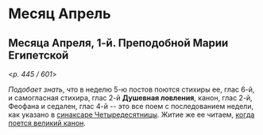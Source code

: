 
# Месяц Апрель

## Месяца Апреля, 1-й. Преподобной Марии Египетской  

<*p. 445 / 601*>

*Подобает знать*, что в неделю 5-ю постов поются стихиры ее, глас 6-й, и самогласная стихира, 
глас 2-й **Душевная ловления**, канон, глас 2-й, Феофана и седален, глас 4-й -- это все поем 
с последованием недели, как указано в [синаксаре Четыредесятницы](../13_moving_cycle/A_16_EUR_sunday5.md). 
Житие же ее читаем, [когда поется великий канон](../13_moving_cycle/A_15_EUR_week5.md#Четверг).

